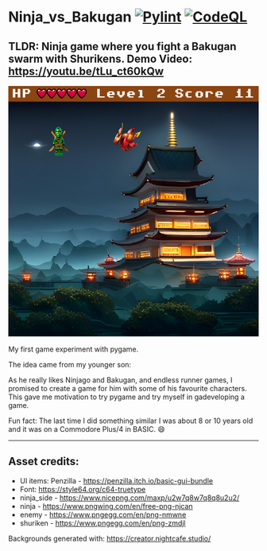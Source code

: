 # Ninja_vs_Bakugan [![Pylint](https://github.com/kasztp/Ninja_vs_Bakugan/actions/workflows/pylint.yml/badge.svg)](https://github.com/kasztp/Ninja_vs_Bakugan/actions/workflows/pylint.yml) [![CodeQL](https://github.com/kasztp/Ninja_vs_Bakugan/actions/workflows/github-code-scanning/codeql/badge.svg)](https://github.com/kasztp/Ninja_vs_Bakugan/actions/workflows/github-code-scanning/codeql)

## TLDR: Ninja game where you fight a Bakugan swarm with Shurikens. Demo Video: https://youtu.be/tLu_ct60kQw

![game sreenshot](https://github.com/kasztp/Ninja_vs_Bakugan/blob/main/screenshots/screenshot_0.png "Game Screenshot")

My first game experiment with pygame.

The idea came from my younger son:

As he really likes Ninjago and Bakugan, and endless runner games, I promised to create a game for him with some of his favourite characters. This gave me motivation to try pygame and try myself in gadeveloping a game.

Fun fact: The last time I did something similar I was about 8 or 10 years old and it was on a Commodore Plus/4 in BASIC. :smile:

---
## Asset credits:
* UI items: Penzilla - https://penzilla.itch.io/basic-gui-bundle
* Font: https://style64.org/c64-truetype
* ninja_side - https://www.nicepng.com/maxp/u2w7q8w7q8q8u2u2/
* ninja - https://www.pngwing.com/en/free-png-njcan
* enemy - https://www.pngegg.com/en/png-nmwne
* shuriken - https://www.pngegg.com/en/png-zmdjl

Backgrounds generated with: https://creator.nightcafe.studio/
